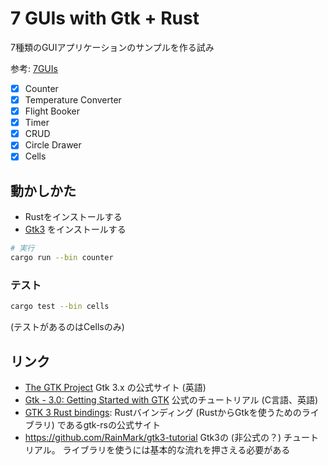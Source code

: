 # 7 GUIs with Gtk + Rust

7種類のGUIアプリケーションのサンプルを作る試み

参考: [7GUIs](https://eugenkiss.github.io/7guis/)

- [x] Counter
- [x] Temperature Converter
- [x] Flight Booker
- [x] Timer
- [x] CRUD
- [x] Circle Drawer
- [x] Cells

## 動かしかた

- Rustをインストールする
- [Gtk3](https://www.gtk.org/docs/installations/) をインストールする

```sh
# 実行
cargo run --bin counter
```

### テスト

```sh
cargo test --bin cells
```

(テストがあるのはCellsのみ)

## リンク

- [The GTK Project](https://www.gtk.org/)
    Gtk 3.x の公式サイト (英語)
- [Gtk - 3.0: Getting Started with GTK](https://docs.gtk.org/gtk3/getting_started.html)
    公式のチュートリアル (C言語、英語)
- [GTK 3 Rust bindings](https://gtk-rs.org/gtk3-rs/):
    Rustバインディング (RustからGtkを使うためのライブラリ) であるgtk-rsの公式サイト
- <https://github.com/RainMark/gtk3-tutorial>
    Gtk3の (非公式の？) チュートリアル。
    ライブラリを使うには基本的な流れを押さえる必要がある

